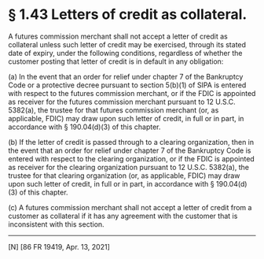 # § 1.43   Letters of credit as collateral.

A futures commission merchant shall not accept a letter of credit as collateral unless such letter of credit may be exercised, through its stated date of expiry, under the following conditions, regardless of whether the customer posting that letter of credit is in default in any obligation:


(a) In the event that an order for relief under chapter 7 of the Bankruptcy Code or a protective decree pursuant to section 5(b)(1) of SIPA is entered with respect to the futures commission merchant, or if the FDIC is appointed as receiver for the futures commission merchant pursuant to 12 U.S.C. 5382(a), the trustee for that futures commission merchant (or, as applicable, FDIC) may draw upon such letter of credit, in full or in part, in accordance with § 190.04(d)(3) of this chapter.


(b) If the letter of credit is passed through to a clearing organization, then in the event that an order for relief under chapter 7 of the Bankruptcy Code is entered with respect to the clearing organization, or if the FDIC is appointed as receiver for the clearing organization pursuant to 12 U.S.C. 5382(a), the trustee for that clearing organization (or, as applicable, FDIC) may draw upon such letter of credit, in full or in part, in accordance with § 190.04(d)(3) of this chapter.


(c) A futures commission merchant shall not accept a letter of credit from a customer as collateral if it has any agreement with the customer that is inconsistent with this section.





---

[N] [86 FR 19419, Apr. 13, 2021]




